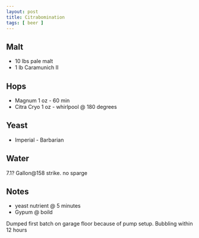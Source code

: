 ```yaml
---
layout: post
title: Citrabomination
tags: [ beer ]
---
```

## Malt
- 10 lbs  pale malt
- 1 lb Caramunich II 

## Hops
- Magnum 1 oz - 60 min
- Citra Cryo 1 oz - whirlpool @ 180 degrees

## Yeast
- Imperial  - Barbarian

## Water
7.1? Gallon@158 strike. no sparge 

## Notes
- yeast nutrient @ 5 minutes
- Gypum @ boild

Dumped first batch on garage floor because of pump setup.
Bubbling within 12 hours
